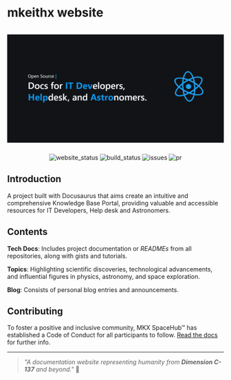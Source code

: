 <div align="center">
  <h1 align="start">
    mkeithx website
    <br />
    <br />
    <a href="https://mkeithx.github.io" target="_blank" rel="noopener noreferrer">
      <img src="./assets/social-card.png" alt="mkeithX">
    </a>
  </h1>
</div>





<div align="center">

![website_status](https://img.shields.io/website?url=https%3A%2F%2Fmkeithx.github.io%2F&style=for-the-badge&label=Website)
![build_status](https://img.shields.io/github/actions/workflow/status/mkeithx/mkeithx.github.io/deploy.yml?style=for-the-badge)
![issues](https://img.shields.io/github/issues/mkeithx/mkeithx.github.io?style=for-the-badge
)
![pr](https://img.shields.io/github/issues-pr/mkeithx/mkeithx.github.io?style=for-the-badge
)


</div>

## Introduction

A project built with Docusaurus that aims create an intuitive and comprehensive Knowledge Base Portal, providing valuable and accessible resources for IT Developers, Help desk and Astronomers. 

<!-- [**MKX SpaceHub**](https://mkeithx.github.io/)™ a project built with Docusaurus that aims create an intuitive and comprehensive Knowledge Base Portal, providing valuable and accessible resources for all. [Learn more](https://mkeithx.github.io/docs). -->

## Contents

**Tech Docs**: Includes project documentation or _READMEs_ from all repositories, along with gists and tutorials.

**Topics**: Highlighting scientific discoveries, technological advancements, and influential figures in physics, astronomy, and space exploration.

**Blog**: Consists of personal blog entries and announcements.

## Contributing

To foster a positive and inclusive community, MKX SpaceHub™ has established a Code of Conduct for all participants to follow. [Read the docs](https://mkeithx.github.io/community) for further info.

---

> _"A documentation website representing humanity from **Dimension C-137** and beyond."_
> 🚀

